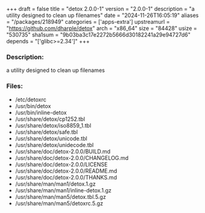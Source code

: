 +++
draft = false
title = "detox 2.0.0-1"
version = "2.0.0-1"
description = "a utility designed to clean up filenames"
date = "2024-11-26T16:05:19"
aliases = "/packages/218949"
categories = ['apps-extra']
upstreamurl = "https://github.com/dharple/detox"
arch = "x86_64"
size = "84428"
usize = "530735"
sha1sum = "9b03ba3c17e2272b5666d30182241a29e94727d6"
depends = "['glibc>=2.34']"
+++
### Description: 
a utility designed to clean up filenames

### Files: 
* /etc/detoxrc
* /usr/bin/detox
* /usr/bin/inline-detox
* /usr/share/detox/cp1252.tbl
* /usr/share/detox/iso8859_1.tbl
* /usr/share/detox/safe.tbl
* /usr/share/detox/unicode.tbl
* /usr/share/detox/unidecode.tbl
* /usr/share/doc/detox-2.0.0/BUILD.md
* /usr/share/doc/detox-2.0.0/CHANGELOG.md
* /usr/share/doc/detox-2.0.0/LICENSE
* /usr/share/doc/detox-2.0.0/README.md
* /usr/share/doc/detox-2.0.0/THANKS.md
* /usr/share/man/man1/detox.1.gz
* /usr/share/man/man1/inline-detox.1.gz
* /usr/share/man/man5/detox.tbl.5.gz
* /usr/share/man/man5/detoxrc.5.gz

